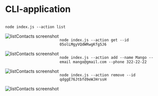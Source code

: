 # CLI-application

```

node index.js --action list

```

<img align="left" alt="listContacts screenshot" src="https://ibb.co/58wfZxp" />

```

node index.js --action get --id 05olLMgyVQdWRwgKfg5J6

```

<img align="left" alt="listContacts screenshot" src="https://ibb.co/LRT3Vs2" />

```

node index.js --action add --name Mango --email mango@gmail.com --phone 322-22-22

```

<img align="left" alt="listContacts screenshot" src="https://ibb.co/St6rtJ4" />

```

node index.js --action remove --id qdggE76Jtbfd9eWJHrssH

```

<img align="left" alt="listContacts screenshot" src="https://ibb.co/sCDx9t3" />






